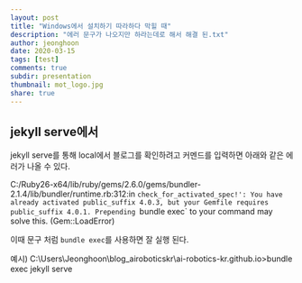 ```yaml
---
layout: post
title: "Windows에서 설치하기 따라하다 막힐 때"
description: "에러 문구가 나오지만 하라는데로 해서 해결 된.txt"
author: jeonghoon
date: 2020-03-15
tags: [test]
comments: true
subdir: presentation
thumbnail: mot_logo.jpg
share: true
---
```


## jekyll serve에서

jekyll serve를 통해 local에서 블로그를 확인하려고 커멘드를 입력하면 아래와 같은 에러가 나올 수 있다.

C:/Ruby26-x64/lib/ruby/gems/2.6.0/gems/bundler-2.1.4/lib/bundler/runtime.rb:312:in `check_for_activated_spec!': You have already activated public_suffix 4.0.3, but your Gemfile requires public_suffix 4.0.1. Prepending `bundle exec` to your command may solve this. (Gem::LoadError)  

이때 문구 처럼 `bundle exec`를 사용하면 잘 실행 된다.  

예시) C:\Users\Jeonghoon\blog_airoboticskr\ai-robotics-kr.github.io>bundle exec jekyll serve  
